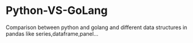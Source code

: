 # Python-VS-GoLang

Comparison between python and golang and different data structures in pandas like series,dataframe,panel...
